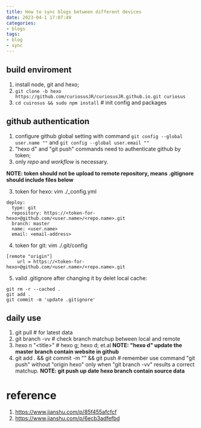 ```yaml
---
title: How to sync blogs between different devices 
date: 2023-04-1 17:07:49
categories:
- blogs
tags: 
- blog 
- sync
---
```



## build enviroment
1. install node, git and hexo;
2. `git clone -b hexo https://github.com/curiosusJR/curiosusJR.github.io.git curiosus`
3. `cd cuirosus && sudo npm install` # init config and packages

## github authentication

1. configure github global setting with command `git config --global user.name ""` and `git config --global user.email ""`
2. "hexo d" and "git push" commands need to authenticate github by token;
3.  only *repo* and *workflow* is necessary.

**NOTE: token should not be upload to remote repository, means .gitignore should include files below**

3. token for hexo: vim ./_config.yml
```
deploy:
  type: git
  repository: https://<token-for-hexo>@github.com/<user.name>/<repo.name>.git 
  branch: master
  name: <user.name>
  email: <email-address>
```

4. token for git: vim ./.git/config
```
[remote "origin"]
	url = https://<token-for-hexo>@github.com/<user.name>/<repo.name>.git 
```

5. valid .gitignore after changing it by delet local cache:
```
git rm -r --cached .
git add .
git commit -m 'update .gitignore'
```

## daily use
1. git pull # for latest data
2. git branch -vv # check branch matchup between local and remote
3. hexo n "\<title\>" # hexo g; hexo d; et.al 
**NOTE: "hexo d" update the master branch contain website in github**
4. git add . && git commit -m "<msg>" && git push # remember use command "git push" without "origin hexo" only when "git branch -vv" results a correct matchup. 
**NOTE: git push up date hexo branch contain source data**

# reference
1. https://www.jianshu.com/p/85f455afcfcf
2. https://www.jianshu.com/p/6ecb3adfefbd

